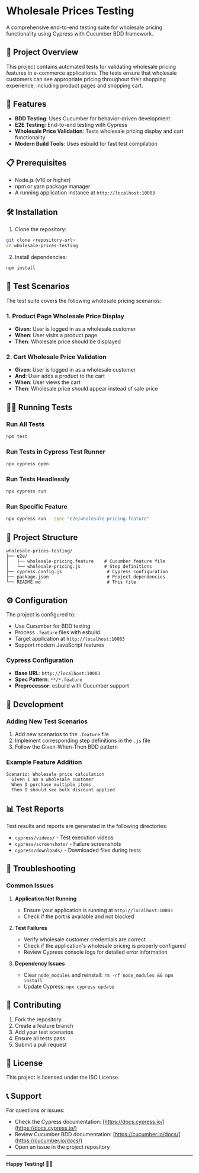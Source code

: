 # Wholesale Prices Testing

A comprehensive end-to-end testing suite for wholesale pricing functionality using Cypress with Cucumber BDD framework.

## 🎯 Project Overview

This project contains automated tests for validating wholesale pricing features in e-commerce applications. The tests ensure that wholesale customers can see appropriate pricing throughout their shopping experience, including product pages and shopping cart.

## 🚀 Features

- **BDD Testing**: Uses Cucumber for behavior-driven development
- **E2E Testing**: End-to-end testing with Cypress
- **Wholesale Price Validation**: Tests wholesale pricing display and cart functionality
- **Modern Build Tools**: Uses esbuild for fast test compilation

## 📋 Prerequisites

- Node.js (v16 or higher)
- npm or yarn package manager
- A running application instance at `http://localhost:10003`

## 🛠️ Installation

1. Clone the repository:

```bash
git clone <repository-url>
cd wholesale-prices-testing
```

2. Install dependencies:

```bash
npm install
```

## 🧪 Test Scenarios

The test suite covers the following wholesale pricing scenarios:

### 1. Product Page Wholesale Price Display

- **Given**: User is logged in as a wholesale customer
- **When**: User visits a product page
- **Then**: Wholesale price should be displayed

### 2. Cart Wholesale Price Validation

- **Given**: User is logged in as a wholesale customer
- **And**: User adds a product to the cart
- **When**: User views the cart
- **Then**: Wholesale price should appear instead of sale price

## 🏃‍♂️ Running Tests

### Run All Tests

```bash
npm test
```

### Run Tests in Cypress Test Runner

```bash
npx cypress open
```

### Run Tests Headlessly

```bash
npx cypress run
```

### Run Specific Feature

```bash
npx cypress run --spec "e2e/wholesale-pricing.feature"
```

## 📁 Project Structure

```
wholesale-prices-testing/
├── e2e/
│   ├── wholesale-pricing.feature    # Cucumber feature file
│   └── wholesale-pricing.js         # Step definitions
├── cypress.config.js                 # Cypress configuration
├── package.json                      # Project dependencies
└── README.md                         # This file
```

## ⚙️ Configuration

The project is configured to:

- Use Cucumber for BDD testing
- Process `.feature` files with esbuild
- Target application at `http://localhost:10003`
- Support modern JavaScript features

### Cypress Configuration

- **Base URL**: `http://localhost:10003`
- **Spec Pattern**: `**/*.feature`
- **Preprocessor**: esbuild with Cucumber support

## 🔧 Development

### Adding New Test Scenarios

1. Add new scenarios to the `.feature` file
2. Implement corresponding step definitions in the `.js` file
3. Follow the Given-When-Then BDD pattern

### Example Feature Addition

```gherkin
Scenario: Wholesale price calculation
  Given I am a wholesale customer
  When I purchase multiple items
  Then I should see bulk discount applied
```

## 📊 Test Reports

Test results and reports are generated in the following directories:

- `cypress/videos/` - Test execution videos
- `cypress/screenshots/` - Failure screenshots
- `cypress/downloads/` - Downloaded files during tests

## 🐛 Troubleshooting

### Common Issues

1. **Application Not Running**

   - Ensure your application is running at `http://localhost:10003`
   - Check if the port is available and not blocked

2. **Test Failures**

   - Verify wholesale customer credentials are correct
   - Check if the application's wholesale pricing is properly configured
   - Review Cypress console logs for detailed error information

3. **Dependency Issues**
   - Clear `node_modules` and reinstall: `rm -rf node_modules && npm install`
   - Update Cypress: `npx cypress update`

## 🤝 Contributing

1. Fork the repository
2. Create a feature branch
3. Add your test scenarios
4. Ensure all tests pass
5. Submit a pull request

## 📝 License

This project is licensed under the ISC License.

## 📞 Support

For questions or issues:

- Check the Cypress documentation: [https://docs.cypress.io/](https://docs.cypress.io/)
- Review Cucumber BDD documentation: [https://cucumber.io/docs/](https://cucumber.io/docs/)
- Open an issue in the project repository

---

**Happy Testing! 🧪✨**
